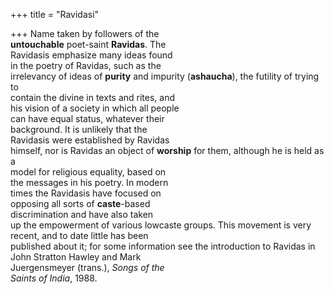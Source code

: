 +++
title = "Ravidasi"

+++
Name taken by followers of the  
**untouchable** poet-saint **Ravidas**. The  
Ravidasis emphasize many ideas found  
in the poetry of Ravidas, such as the  
irrelevancy of ideas of **purity** and impurity (**ashaucha**), the futility of trying to  
contain the divine in texts and rites, and  
his vision of a society in which all people  
can have equal status, whatever their  
background. It is unlikely that the  
Ravidasis were established by Ravidas  
himself, nor is Ravidas an object of **worship** for them, although he is held as a  
model for religious equality, based on  
the messages in his poetry. In modern  
times the Ravidasis have focused on  
opposing all sorts of **caste**-based  
discrimination and have also taken  
up the empowerment of various lowcaste groups. This movement is very  
recent, and to date little has been  
published about it; for some information see the introduction to Ravidas in  
John Stratton Hawley and Mark  
Juergensmeyer (trans.), *Songs of the*  
*Saints of India*, 1988.